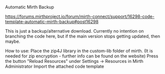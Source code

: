 Automatic Mirth Backup

https://forums.mirthproject.io/forum/mirth-connect/support/16298-code-template-automatic-mirth-backup#post16298

This is just a backup/alternative download. Currently no intention on branching the code here, but if the main version stops getting updated, then maybe.

How to use:
Place the zip4J library in the custom-lib folder of mirth. (It is needed for zip encryption - further info can be found on the website)
Press the button "Reload Resources" under Settings -> Resources in Mirth Administrator
Import the attached code template
